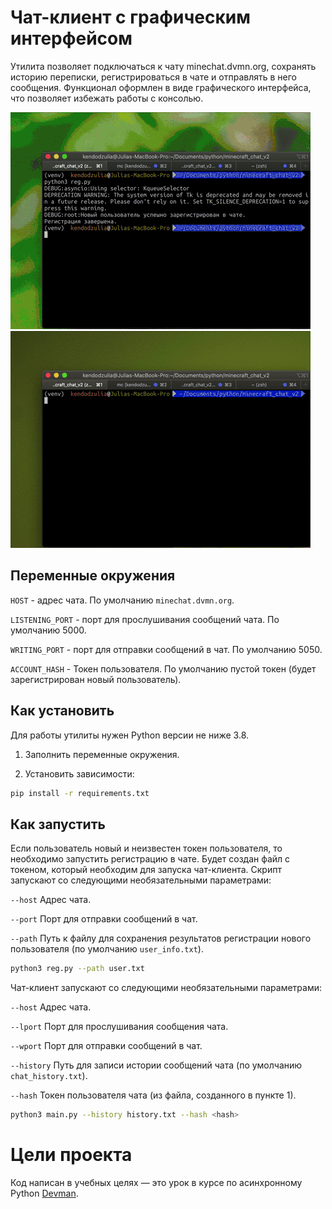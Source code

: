 # Чат-клиент с графическим интерфейсом

Утилита позволяет подключаться к чату minechat.dvmn.org, сохранять историю переписки, регистрироваться в чате и отправлять в него сообщения. Функционал оформлен в виде графического интерфейса, что позволяет избежать работы с консолью.

![](chat_demo.gif)![](reg_demo.gif)


## Переменные окружения

`HOST` - адрес чата. По умолчанию `minechat.dvmn.org`.

`LISTENING_PORT` - порт для прослушивания сообщений чата. По умолчанию 5000.

`WRITING_PORT` - порт для отправки сообщений в чат. По умолчанию 5050.

`ACCOUNT_HASH` - Токен пользователя. По умолчанию пустой токен (будет зарегистрирован новый пользователь).


## Как установить

Для работы утилиты нужен Python версии не ниже 3.8.

1. Заполнить переменные окружения.

2. Установить зависимости:

```bash
pip install -r requirements.txt
```


## Как запустить

Если пользователь новый и неизвестен токен пользователя, то необходимо запустить регистрацию в чате. Будет создан файл с токеном, который необходим для запуска чат-клиента. Скрипт запускают со следующими необязательными параметрами:

`--host`    Адрес чата.

`--port`    Порт для отправки сообщений в чат.

`--path`    Путь к файлу для сохранения результатов регистрации нового пользователя (по умолчанию `user_info.txt`).

```bash
python3 reg.py --path user.txt
```
 

Чат-клиент запускают со следующими необязательными параметрами:

`--host`     Адрес чата.

`--lport`    Порт для прослушивания сообщения чата.

`--wport`    Порт для отправки сообщений в чат.

`--history`  Путь для записи истории сообщений чата (по умолчанию `chat_history.txt`).

`--hash`     Токен пользователя чата (из файла, созданного в пункте 1).

```bash
python3 main.py --history history.txt --hash <hash>
```


# Цели проекта

Код написан в учебных целях — это урок в курсе по асинхронному Python [Devman](https://dvmn.org).